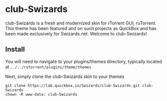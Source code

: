 # club-Swizards
club-Swizards is a fresh and modernized skin for rTorrent GUI, ruTorrent. This theme has been featured and on such projects as QuickBox and has been made exclusively for Swizards.net. Welcome to club-Swizards!

## Install

You will need to navigate to your plugins/themes directory, typically located at ```../../rutorrent/plugins/theme/themes```

Next, simply clone the club-Swizards skin to your themes
```
git clone https://lab.quickbox.io/Swizards/club-Swizards.git club-Swizards
chown -R www-data: club-Swizards
```
